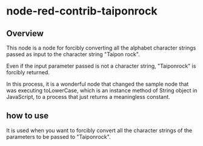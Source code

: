 # node-red-contrib-taiponrock

## Overview
This node is a node for forcibly converting all the alphabet character strings passed as input to the character string "Taipon rock".

Even if the input parameter passed is not a character string, "Taiponrock" is forcibly returned.

In this process, it is a wonderful node that changed the sample node that was executing toLowerCase, which is an instance method of String object in JavaScript, to a process that just returns a meaningless constant.


## how to use
It is used when you want to forcibly convert all the character strings of the parameters to be passed to "Taiponrock".
